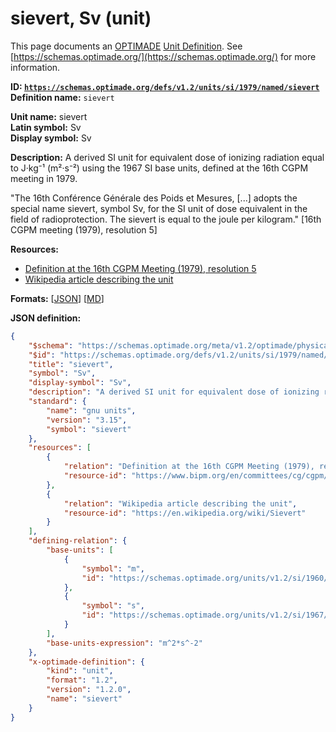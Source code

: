 # sievert, Sv (unit)

This page documents an [OPTIMADE](https://www.optimade.org/) [Unit Definition](https://schemas.optimade.org/#definitions). See [https://schemas.optimade.org/](https://schemas.optimade.org/) for more information.

**ID: [`https://schemas.optimade.org/defs/v1.2/units/si/1979/named/sievert`](https://schemas.optimade.org/defs/v1.2/units/si/1979/named/sievert)**  
**Definition name:** `sievert`

**Unit name:** sievert  
**Latin symbol:** Sv  
**Display symbol:** Sv  
  
**Description:** A derived SI unit for equivalent dose of ionizing radiation equal to J·kg⁻¹ (m²·s⁻²) using the 1967 SI base units, defined at the 16th CGPM meeting in 1979.

"The 16th Conférence Générale des Poids et Mesures, [...] adopts the special name sievert, symbol Sv, for the SI unit of dose equivalent in the field of radioprotection. The sievert is equal to the joule per kilogram." [16th CGPM meeting (1979), resolution 5]

**Resources:**

- [Definition at the 16th CGPM Meeting (1979), resolution 5](https://www.bipm.org/en/committees/cg/cgpm/16-1979/resolution-5)
- [Wikipedia article describing the unit](https://en.wikipedia.org/wiki/Sievert)


**Formats:** [[JSON](sievert.json)] [[MD](sievert.md)]

**JSON definition:**

``` json
{
    "$schema": "https://schemas.optimade.org/meta/v1.2/optimade/physical_unit_definition.md",
    "$id": "https://schemas.optimade.org/defs/v1.2/units/si/1979/named/sievert",
    "title": "sievert",
    "symbol": "Sv",
    "display-symbol": "Sv",
    "description": "A derived SI unit for equivalent dose of ionizing radiation equal to J\u00b7kg\u207b\u00b9 (m\u00b2\u00b7s\u207b\u00b2) using the 1967 SI base units, defined at the 16th CGPM meeting in 1979.\n\n\"The 16th Conf\u00e9rence G\u00e9n\u00e9rale des Poids et Mesures, [...] adopts the special name sievert, symbol Sv, for the SI unit of dose equivalent in the field of radioprotection. The sievert is equal to the joule per kilogram.\" [16th CGPM meeting (1979), resolution 5]",
    "standard": {
        "name": "gnu units",
        "version": "3.15",
        "symbol": "sievert"
    },
    "resources": [
        {
            "relation": "Definition at the 16th CGPM Meeting (1979), resolution 5",
            "resource-id": "https://www.bipm.org/en/committees/cg/cgpm/16-1979/resolution-5"
        },
        {
            "relation": "Wikipedia article describing the unit",
            "resource-id": "https://en.wikipedia.org/wiki/Sievert"
        }
    ],
    "defining-relation": {
        "base-units": [
            {
                "symbol": "m",
                "id": "https://schemas.optimade.org/units/v1.2/si/1960/base/metre"
            },
            {
                "symbol": "s",
                "id": "https://schemas.optimade.org/units/v1.2/si/1967/base/second"
            }
        ],
        "base-units-expression": "m^2*s^-2"
    },
    "x-optimade-definition": {
        "kind": "unit",
        "format": "1.2",
        "version": "1.2.0",
        "name": "sievert"
    }
}
```